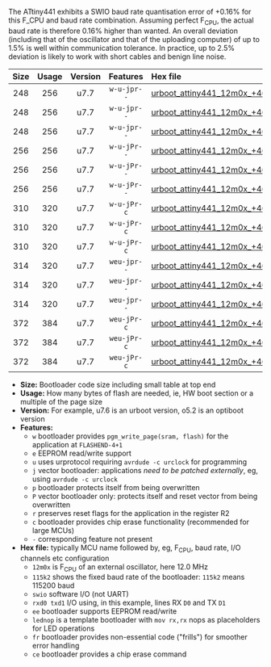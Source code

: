 The ATtiny441 exhibits a SWIO baud rate quantisation error of +0.16% for this F_CPU and baud rate combination. Assuming perfect F<sub>CPU</sub>, the actual baud rate is therefore 0.16% higher than wanted. An overall deviation (including that of the oscillator and that of the uploading computer) of up to 1.5% is well within communication tolerance. In practice, up to 2.5% deviation is likely to work with short cables and benign line noise.

|Size|Usage|Version|Features|Hex file|
|:-:|:-:|:-:|:-:|:--|
|248|256|u7.7|`w-u-jpr--`|[urboot_attiny441_12m0x_+460k8_swio_rxa2_txa1_lednop.hex](https://raw.githubusercontent.com/stefanrueger/urboot.hex/main/mcus/attiny441/external_oscillator/fcpu_12m0x/br_+460k8/urboot_attiny441_12m0x_+460k8_swio_rxa2_txa1_lednop.hex)|
|248|256|u7.7|`w-u-jpr--`|[urboot_attiny441_12m0x_+460k8_swio_rxa4_txa5_lednop.hex](https://raw.githubusercontent.com/stefanrueger/urboot.hex/main/mcus/attiny441/external_oscillator/fcpu_12m0x/br_+460k8/urboot_attiny441_12m0x_+460k8_swio_rxa4_txa5_lednop.hex)|
|248|256|u7.7|`w-u-jpr--`|[urboot_attiny441_12m0x_+460k8_swio_rxb2_txa7_lednop.hex](https://raw.githubusercontent.com/stefanrueger/urboot.hex/main/mcus/attiny441/external_oscillator/fcpu_12m0x/br_+460k8/urboot_attiny441_12m0x_+460k8_swio_rxb2_txa7_lednop.hex)|
|256|256|u7.7|`w-u-jPr--`|[urboot_attiny441_12m0x_+460k8_swio_rxa2_txa1.hex](https://raw.githubusercontent.com/stefanrueger/urboot.hex/main/mcus/attiny441/external_oscillator/fcpu_12m0x/br_+460k8/urboot_attiny441_12m0x_+460k8_swio_rxa2_txa1.hex)|
|256|256|u7.7|`w-u-jPr--`|[urboot_attiny441_12m0x_+460k8_swio_rxa4_txa5.hex](https://raw.githubusercontent.com/stefanrueger/urboot.hex/main/mcus/attiny441/external_oscillator/fcpu_12m0x/br_+460k8/urboot_attiny441_12m0x_+460k8_swio_rxa4_txa5.hex)|
|256|256|u7.7|`w-u-jPr--`|[urboot_attiny441_12m0x_+460k8_swio_rxb2_txa7.hex](https://raw.githubusercontent.com/stefanrueger/urboot.hex/main/mcus/attiny441/external_oscillator/fcpu_12m0x/br_+460k8/urboot_attiny441_12m0x_+460k8_swio_rxb2_txa7.hex)|
|310|320|u7.7|`w-u-jPr-c`|[urboot_attiny441_12m0x_+460k8_swio_rxa2_txa1_lednop_fr_ce.hex](https://raw.githubusercontent.com/stefanrueger/urboot.hex/main/mcus/attiny441/external_oscillator/fcpu_12m0x/br_+460k8/urboot_attiny441_12m0x_+460k8_swio_rxa2_txa1_lednop_fr_ce.hex)|
|310|320|u7.7|`w-u-jPr-c`|[urboot_attiny441_12m0x_+460k8_swio_rxa4_txa5_lednop_fr_ce.hex](https://raw.githubusercontent.com/stefanrueger/urboot.hex/main/mcus/attiny441/external_oscillator/fcpu_12m0x/br_+460k8/urboot_attiny441_12m0x_+460k8_swio_rxa4_txa5_lednop_fr_ce.hex)|
|310|320|u7.7|`w-u-jPr-c`|[urboot_attiny441_12m0x_+460k8_swio_rxb2_txa7_lednop_fr_ce.hex](https://raw.githubusercontent.com/stefanrueger/urboot.hex/main/mcus/attiny441/external_oscillator/fcpu_12m0x/br_+460k8/urboot_attiny441_12m0x_+460k8_swio_rxb2_txa7_lednop_fr_ce.hex)|
|314|320|u7.7|`weu-jpr--`|[urboot_attiny441_12m0x_+460k8_swio_rxa2_txa1_ee_lednop.hex](https://raw.githubusercontent.com/stefanrueger/urboot.hex/main/mcus/attiny441/external_oscillator/fcpu_12m0x/br_+460k8/urboot_attiny441_12m0x_+460k8_swio_rxa2_txa1_ee_lednop.hex)|
|314|320|u7.7|`weu-jpr--`|[urboot_attiny441_12m0x_+460k8_swio_rxa4_txa5_ee_lednop.hex](https://raw.githubusercontent.com/stefanrueger/urboot.hex/main/mcus/attiny441/external_oscillator/fcpu_12m0x/br_+460k8/urboot_attiny441_12m0x_+460k8_swio_rxa4_txa5_ee_lednop.hex)|
|314|320|u7.7|`weu-jpr--`|[urboot_attiny441_12m0x_+460k8_swio_rxb2_txa7_ee_lednop.hex](https://raw.githubusercontent.com/stefanrueger/urboot.hex/main/mcus/attiny441/external_oscillator/fcpu_12m0x/br_+460k8/urboot_attiny441_12m0x_+460k8_swio_rxb2_txa7_ee_lednop.hex)|
|372|384|u7.7|`weu-jPr-c`|[urboot_attiny441_12m0x_+460k8_swio_rxa2_txa1_ee_lednop_fr_ce.hex](https://raw.githubusercontent.com/stefanrueger/urboot.hex/main/mcus/attiny441/external_oscillator/fcpu_12m0x/br_+460k8/urboot_attiny441_12m0x_+460k8_swio_rxa2_txa1_ee_lednop_fr_ce.hex)|
|372|384|u7.7|`weu-jPr-c`|[urboot_attiny441_12m0x_+460k8_swio_rxa4_txa5_ee_lednop_fr_ce.hex](https://raw.githubusercontent.com/stefanrueger/urboot.hex/main/mcus/attiny441/external_oscillator/fcpu_12m0x/br_+460k8/urboot_attiny441_12m0x_+460k8_swio_rxa4_txa5_ee_lednop_fr_ce.hex)|
|372|384|u7.7|`weu-jPr-c`|[urboot_attiny441_12m0x_+460k8_swio_rxb2_txa7_ee_lednop_fr_ce.hex](https://raw.githubusercontent.com/stefanrueger/urboot.hex/main/mcus/attiny441/external_oscillator/fcpu_12m0x/br_+460k8/urboot_attiny441_12m0x_+460k8_swio_rxb2_txa7_ee_lednop_fr_ce.hex)|

- **Size:** Bootloader code size including small table at top end
- **Usage:** How many bytes of flash are needed, ie, HW boot section or a multiple of the page size
- **Version:** For example, u7.6 is an urboot version, o5.2 is an optiboot version
- **Features:**
  + `w` bootloader provides `pgm_write_page(sram, flash)` for the application at `FLASHEND-4+1`
  + `e` EEPROM read/write support
  + `u` uses urprotocol requiring `avrdude -c urclock` for programming
  + `j` vector bootloader: applications *need to be patched externally*, eg, using `avrdude -c urclock`
  + `p` bootloader protects itself from being overwritten
  + `P` vector bootloader only: protects itself and reset vector from being overwritten
  + `r` preserves reset flags for the application in the register R2
  + `c` bootloader provides chip erase functionality (recommended for large MCUs)
  + `-` corresponding feature not present
- **Hex file:** typically MCU name followed by, eg, F<sub>CPU</sub>, baud rate, I/O channels etc configuration
  + `12m0x` is F<sub>CPU</sub> of an external oscillator, here 12.0 MHz
  + `115k2` shows the fixed baud rate of the bootloader: `115k2` means 115200 baud
  + `swio` software I/O (not UART)
  + `rxd0 txd1` I/O using, in this example, lines RX `D0` and TX `D1`
  + `ee` bootloader supports EEPROM read/write
  + `lednop` is a template bootloader with `mov rx,rx` nops as placeholders for LED operations
  + `fr` bootloader provides non-essential code ("frills") for smoother error handling
  + `ce` bootloader provides a chip erase command
